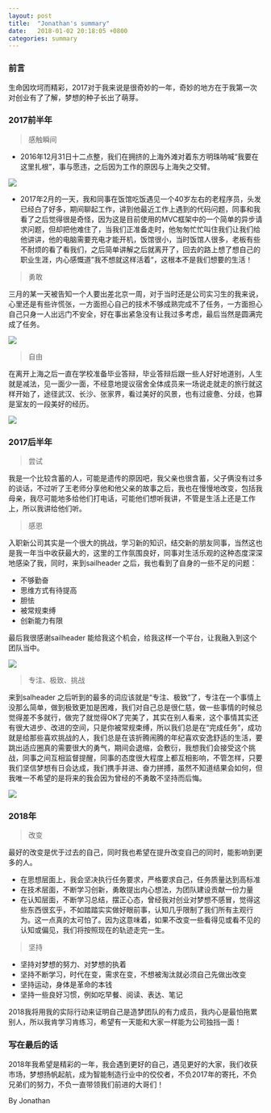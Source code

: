 ```yaml
---
layout: post
title:  "Jonathan's summary"
date:   2018-01-02 20:18:05 +0800
categories: summary
---
```

### 前言

生命因坎坷而精彩，2017对于我来说是很奇妙的一年，奇妙的地方在于我第一次对创业有了了解，梦想的种子长出了萌芽。

### 2017前半年

> 感触瞬间

- 2016年12月31日十二点整，我们在拥挤的上海外滩对着东方明珠呐喊“我要在这里扎根”，事与愿违，之后因为工作的原因与上海失之交臂。

![](/images/shanghai.png)

- 2017年2月的一天，我和同事在饭馆吃饭遇见一个40岁左右的老程序员，头发已经白了好多，期间聊起工作，讲到他最近工作上遇到的代码问题，同事和我看了之后觉得很是奇怪，因为这是目前使用的MVC框架中的一个简单的异步请求问题，但却把他难住了，当我们正准备走时，他匆匆忙忙叫住我们让我们给他讲讲，他的电脑需要充电才能开机，饭馆很小，当时饭馆人很多，老板有些不耐烦的看了看我们，之后简单讲解之后就离开了，回去的路上想了想自己的职业生涯，内心感慨道”我不想就这样活着“，这根本不是我们想要的生活！

> 勇敢

三月的某一天被告知一个人要出差北京一周，对于当时还是公司实习生的我来说，心里还是有些许慌张，一方面担心自己的技术不够成熟完成不了任务，一方面担心自己只身一人出远门不安全，好在事出紧急没有让我过多考虑，最后当然是圆满完成了任务。

![](/images/beijing.png)

> 自由

在离开上海之后一直在学校准备毕业答辩，毕业答辩后跟一些人好好地道别，人生就是减法，见一面少一面，不经意地提议宿舍全体成员来一场说走就走的旅行就这样开始了，途径武汉、长沙、张家界，看过美好的风景，也有过疲惫、分歧，也算是室友的一段美好的经历。

![](/images/roommate.png)

### 2017后半年
> 尝试

我是一个比较含蓄的人，可能是遗传的原因吧，我父亲也很含蓄，父子俩没有过多的谈话，不过听了王老师分享他和他父亲的故事之后，我也在慢慢地改变，包括我母亲，我尽可能地多给他们打电话，可能他们想听我讲，不管是生活上还是工作上，所以我讲给他们听。

> 感恩

入职新公司其实是一个很大的挑战，学习新的知识，结交新的朋友同事，当然这也是我一年当中收获最大的，这里的工作氛围良好，同事对生活乐观的这种态度深深地感染了我，同时，来到sailheader 之后，我也看到了自身的一些不足的问题：
- 不够勤奋
- 思维方式有待提高
- 胆怯
- 被常规束缚
- 创新能力有限

最后我很感谢sailheader 能给我这个机会，给我这样一个平台，让我融入到这个团队当中。

![](/images/partner.png)

> 专注、极致、挑战

来到salheader 之后听到的最多的词应该就是“专注、极致”了，专注在一个事情上没那么简单，做到极致更加是困难，我们对自己总是很仁慈，做一些事情的时候总觉得差不多就行，做完了就觉得OK了完美了，其实在别人看来，这个事情其实还有很大进步、改进的空间，只是你被常规束缚，所以我们总是在“完成任务”，成功就是给那些喜欢挑战的人，我们总是在该折腾闹腾的年纪喜欢安逸舒适的生活，要跳出适应圈真的需要很大的勇气，期间会退缩，会敷衍，我想我们会接受这个挑战，同事之间互相监督提醒，同事的态度很大程度上都互相影响，不管怎样，只要我们坚信梦想有日会达成，我们携手并进、奋力拼搏，虽然不知道结果会如何，但我唯一不希望的是将来的我会因为曾经的不勇敢不坚持而后悔。

![](/images/nanshan.png)

### 2018年

> 改变

最好的改变是优于过去的自己，同时我也希望在提升改变自己的同时，能影响到更多的人。
- 在思想层面上，我会坚决执行任务要求，严格要求自己，任务质量达到高标准
- 在技术层面，不断学习创新，勇敢提出内心想法，为团队建设贡献一份力量
- 在认知层面，不断学习总结，摆正心态，曾经我对创业对梦想不感冒，觉得这些东西很玄乎，不如踏踏实实做好眼前事，认知几乎限制了我们所有主观行为。这一点真的太可怕了。因为这意味着，如果不改变一些看得见或看不见的认知或偏见，我们将按照现在的轨迹走完一生。

> 坚持

- 坚持对梦想的努力、对梦想的执着
- 坚持不断学习，时代在变，需求在变，不想被淘汰就必须自己先做出改变
- 坚持运动，身体是革命的本钱
- 坚持一些良好习惯，例如吃早餐、阅读、表达、笔记

2018我将用我的实际行动来证明自己是造梦团队的有力成员，我内心是最怕拖累别人，所以我肯学习肯练习，希望有一天能和大家一样能为公司独挡一面！

### 写在最后的话

2018年我希望是精彩的一年，我会遇到更好的自己，遇见更好的大家，我们收获市场，梦想扬帆起航，成为智能制造行业中的佼佼者，不负2017年的寄托，不负兄弟们的努力，不负一直带领我们前进的大哥们！

By Jonathan
